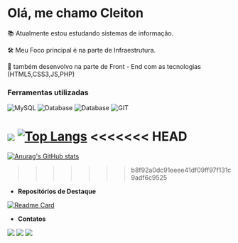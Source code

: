 # **Olá, me chamo Cleiton**

📚 Atualmente estou estudando sistemas de informação.

🛠 Meu Foco principal é na parte de Infraestrutura.

🔧 também desenvolvo na parte de Front - End com as tecnologias (HTML5,CSS3,JS,PHP)

<!--Seção de ferramentas utilizadas-->

### Ferramentas utilizadas

![MySQL](https://img.shields.io/badge/MySQL-00000F?style=for-the-badge&logo=mysql&logoColor=white)
![Database](https://img.shields.io/badge/Oracle-F80000?style=for-the-badge&logo=Oracle&logoColor=white)
![Database](https://img.shields.io/badge/MongoDB-4EA94B?style=for-the-badge&logo=mongodb&logoColor=white)
![GIT](https://img.shields.io/badge/GIT-E44C30?style=for-the-badge&logo=git&logoColor=white)

<!--Estatisticas do GitHub-->
![](https://github-readme-stats.vercel.app/api?username=cleitonmendesgama&show_icons=true&theme=codeSTACKr)
[![Top Langs](https://github-readme-stats.vercel.app/api/top-langs/?username=cleitonmendesgama&langs_count=6)](https://github.com/cleitonmendesgama&tema=blue)
<<<<<<< HEAD
=======
[![Anurag's GitHub stats](https://github-readme-stats.vercel.app/api?username=cleitonmendesgama)](https://github.com/cleitonmendesgama)
>>>>>>> b8f92a0dc91eeee41df09ff97f131c9adf6c9525

<!--Repositórios mais relevantes-->

* **Repositórios de Destaque**

[![Readme Card](https://github-readme-stats.vercel.app/api/pin/?username=cleitonmendesgama&repo=Projetos-Front-End)](https://github.com/cleitonmendesgama/Projetos-Front-End)

<!--Meios de contato-->

- **Contatos**

[![](https://img.shields.io/badge/LinkedIn-0077B5?style=for-the-badge&logo=linkedin&logoColor=white)](https://linkedin.com/in/cleitonmendescoelho)
[![](https://img.shields.io/badge/WhatsApp-25D366?style=for-the-badge&logo=whatsapp&logoColor=white)]()
[![](https://img.shields.io/badge/Gmail-D14836?style=for-the-badge&logo=gmail&logoColor=white)]()
